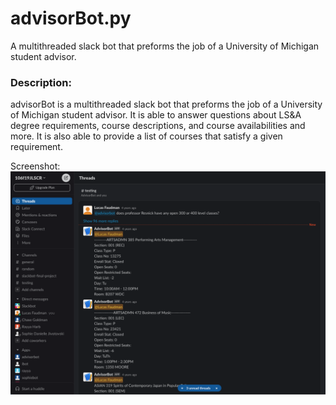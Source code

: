 # advisorBot.py
A multithreaded slack bot that preforms the job of a University of Michigan student advisor. 

### Description:
advisorBot is a multithreaded slack bot that preforms the job of a University of Michigan student advisor. It is able to answer questions about LS&A degree requirements, course descriptions, and course availabilities and more. It is also able to provide a list of courses that satisfy a given requirement.



Screenshot: 
![screenshot](screenshot.png)